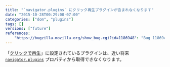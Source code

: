 ```yaml
---
title: "`navigator.plugins` にクリック再生プラグインが含まれなくなります"
date: "2015-10-28T00:29:00-07:00"
categories: ["dom", "plugins"]
tags: []
versions: ["future"]
references:
    "https://bugzilla.mozilla.org/show_bug.cgi?id=1186948": "Bug 1186948 - remove plugins that are click-to-play from navigator.plugins"
---
```

「[クリックで再生](https://support.mozilla.org/ja/kb/why-do-i-have-click-activate-plugins)」に設定されているプラグインは、近い将来 [`navigator.plugins`](https://developer.mozilla.org/ja/docs/Web/API/NavigatorPlugins/plugins) プロパティから取得できなくなります。
